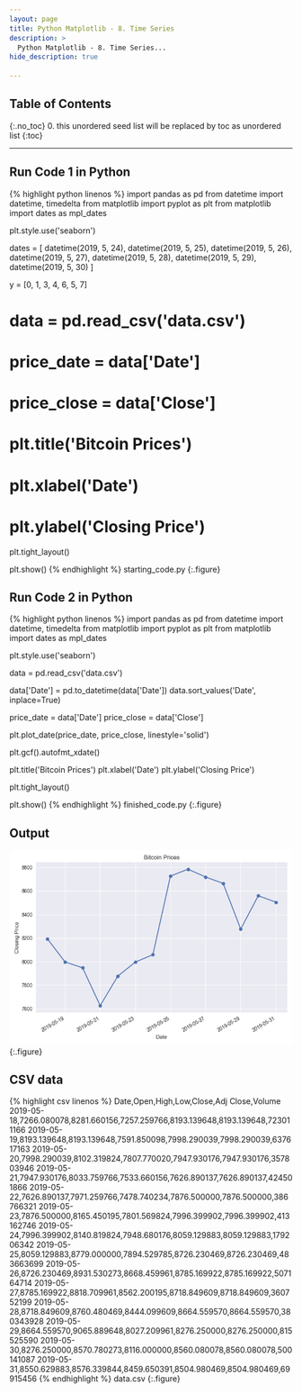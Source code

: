```yaml
---
layout: page
title: Python Matplotlib - 8. Time Series
description: >
  Python Matplotlib - 8. Time Series...
hide_description: true

---
```


## Table of Contents
{:.no_toc}
0. this unordered seed list will be replaced by toc as unordered list
{:toc}

---

##  Run Code 1 in Python

{% highlight python linenos %}
import pandas as pd
from datetime import datetime, timedelta
from matplotlib import pyplot as plt
from matplotlib import dates as mpl_dates

plt.style.use('seaborn')

dates = [
    datetime(2019, 5, 24),
    datetime(2019, 5, 25),
    datetime(2019, 5, 26),
    datetime(2019, 5, 27),
    datetime(2019, 5, 28),
    datetime(2019, 5, 29),
    datetime(2019, 5, 30)
]

y = [0, 1, 3, 4, 6, 5, 7]

# data = pd.read_csv('data.csv')
# price_date = data['Date']
# price_close = data['Close']

# plt.title('Bitcoin Prices')
# plt.xlabel('Date')
# plt.ylabel('Closing Price')

plt.tight_layout()

plt.show()
{% endhighlight %}
starting_code.py
{:.figure}


##  Run Code 2 in Python

{% highlight python linenos %}
import pandas as pd
from datetime import datetime, timedelta
from matplotlib import pyplot as plt
from matplotlib import dates as mpl_dates

plt.style.use('seaborn')

data = pd.read_csv('data.csv')

data['Date'] = pd.to_datetime(data['Date'])
data.sort_values('Date', inplace=True)

price_date = data['Date']
price_close = data['Close']

plt.plot_date(price_date, price_close, linestyle='solid')

plt.gcf().autofmt_xdate()

plt.title('Bitcoin Prices')
plt.xlabel('Date')
plt.ylabel('Closing Price')

plt.tight_layout()

plt.show()
{% endhighlight %}
finished_code.py
{:.figure}


##  Output

![](/courses/python-matplotlib/python-matplotlib-8-time-series-pic1.png)
{:.figure}


##  CSV data

{% highlight csv linenos %}
Date,Open,High,Low,Close,Adj Close,Volume
2019-05-18,7266.080078,8281.660156,7257.259766,8193.139648,8193.139648,723011166
2019-05-19,8193.139648,8193.139648,7591.850098,7998.290039,7998.290039,637617163
2019-05-20,7998.290039,8102.319824,7807.770020,7947.930176,7947.930176,357803946
2019-05-21,7947.930176,8033.759766,7533.660156,7626.890137,7626.890137,424501866
2019-05-22,7626.890137,7971.259766,7478.740234,7876.500000,7876.500000,386766321
2019-05-23,7876.500000,8165.450195,7801.569824,7996.399902,7996.399902,413162746
2019-05-24,7996.399902,8140.819824,7948.680176,8059.129883,8059.129883,179206342
2019-05-25,8059.129883,8779.000000,7894.529785,8726.230469,8726.230469,483663699
2019-05-26,8726.230469,8931.530273,8668.459961,8785.169922,8785.169922,507164714
2019-05-27,8785.169922,8818.709961,8562.200195,8718.849609,8718.849609,360752199
2019-05-28,8718.849609,8760.480469,8444.099609,8664.559570,8664.559570,380343928
2019-05-29,8664.559570,9065.889648,8027.209961,8276.250000,8276.250000,815525590
2019-05-30,8276.250000,8570.780273,8116.000000,8560.080078,8560.080078,500141087
2019-05-31,8550.629883,8576.339844,8459.650391,8504.980469,8504.980469,69915456
{% endhighlight %}
data.csv
{:.figure}